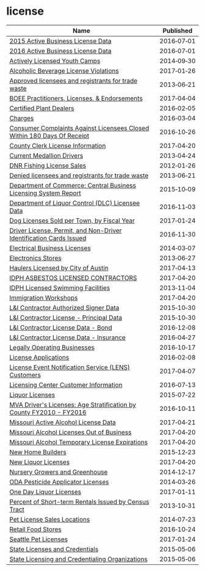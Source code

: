 # license

Name | Published
---- | ---------
[2015 Active Business License Data](../datasets/hzyd-nfci.md) | 2016&#x2011;07&#x2011;01
[2016 Active Business License Data](../datasets/x6ke-uptm.md) | 2016&#x2011;07&#x2011;01
[Actively Licensed Youth Camps](../datasets/fnpd-u9pc.md) | 2014&#x2011;09&#x2011;30
[Alcoholic Beverage License Violations](../datasets/4tja-rkhg.md) | 2017&#x2011;01&#x2011;26
[Approved licensees and registrants for trade waste](../datasets/tphb-2tdm.md) | 2013&#x2011;06&#x2011;21
[BOEE Practitioners, Licenses, & Endorsements](../datasets/bf6j-xvb7.md) | 2017&#x2011;04&#x2011;04
[Certified Plant Dealers](../datasets/2ssy-s6ns.md) | 2016&#x2011;02&#x2011;05
[Charges](../datasets/5fn4-dr26.md) | 2016&#x2011;03&#x2011;04
[Consumer Complaints Against Licensees Closed Within 180 Days Of Receipt](../datasets/e35t-9xe8.md) | 2016&#x2011;10&#x2011;26
[County Clerk License Information](../datasets/hbmv-rqk9.md) | 2017&#x2011;04&#x2011;20
[Current Medallion Drivers](../datasets/s22f-jsd4.md) | 2013&#x2011;04&#x2011;24
[DNR Fishing License Sales](../datasets/ie6w-7vym.md) | 2012&#x2011;01&#x2011;26
[Denied licensees and registrants for trade waste](../datasets/5t7n-dizh.md) | 2013&#x2011;06&#x2011;21
[Department of Commerce: Central Business Licensing System Report](../datasets/kype-d7gy.md) | 2015&#x2011;10&#x2011;09
[Department of Liquor Control (DLC) Licensee Data](../datasets/c6rw-fazn.md) | 2016&#x2011;11&#x2011;03
[Dog Licenses Sold per Town, by Fiscal Year](../datasets/j9dq-in2k.md) | 2017&#x2011;01&#x2011;24
[Driver License, Permit, and Non-Driver Identification Cards Issued](../datasets/a4s2-d9tt.md) | 2016&#x2011;11&#x2011;30
[Electrical Business Licenses](../datasets/ydri-y5u9.md) | 2014&#x2011;03&#x2011;07
[Electronics Stores](../datasets/xszr-btpb.md) | 2013&#x2011;06&#x2011;27
[Haulers Licensed by City of Austin](../datasets/qe89-agqj.md) | 2017&#x2011;04&#x2011;13
[IDPH ASBESTOS LICENSED CONTRACTORS](../datasets/5vh3-wnad.md) | 2017&#x2011;04&#x2011;20
[IDPH Licensed Swimming Facilities](../datasets/cfqc-qd5h.md) | 2013&#x2011;11&#x2011;04
[Immigration Workshops](../datasets/2in3-5b7t.md) | 2017&#x2011;04&#x2011;20
[L&I Contractor Authorized Signer Data](../datasets/s7ge-wicw.md) | 2015&#x2011;10&#x2011;30
[L&I Contractor License - Principal Data](../datasets/4xk5-x9j6.md) | 2015&#x2011;10&#x2011;30
[L&I Contractor License Data - Bond](../datasets/bzff-4fmt.md) | 2016&#x2011;12&#x2011;08
[L&I Contractor License Data - Insurance](../datasets/ciwg-agsx.md) | 2016&#x2011;04&#x2011;27
[Legally Operating Businesses](../datasets/w7w3-xahh.md) | 2016&#x2011;10&#x2011;17
[License Applications](../datasets/ptev-4hud.md) | 2016&#x2011;02&#x2011;08
[License Event Notification Service (LENS) Customers](../datasets/tt84-bydt.md) | 2017&#x2011;04&#x2011;07
[Licensing Center Customer Information](../datasets/azp6-hepu.md) | 2016&#x2011;07&#x2011;13
[Liquor Licenses](../datasets/xv8d-bwgi.md) | 2015&#x2011;07&#x2011;22
[MVA Driver's Licenses: Age Stratification by County FY2010 - FY2016](../datasets/hyut-sfvk.md) | 2016&#x2011;10&#x2011;11
[Missouri Active Alcohol License Data](../datasets/yyhn-562y.md) | 2017&#x2011;04&#x2011;21
[Missouri Alcohol Licenses Out of Business](../datasets/nytw-fmz3.md) | 2017&#x2011;04&#x2011;20
[Missouri Alcohol Temporary License Expirations](../datasets/n3tx-eq5q.md) | 2017&#x2011;04&#x2011;20
[New Home Builders](../datasets/c7hs-c9qq.md) | 2015&#x2011;12&#x2011;23
[New Liquor Licenses](../datasets/dymb-xy5c.md) | 2017&#x2011;04&#x2011;20
[Nursery Growers and Greenhouse](../datasets/qke7-n4w8.md) | 2014&#x2011;12&#x2011;17
[ODA Pesticide Applicator Licenses](../datasets/mhc4-47kq.md) | 2014&#x2011;03&#x2011;26
[One Day Liquor Licenses](../datasets/bcxw-m234.md) | 2017&#x2011;01&#x2011;11
[Percent of Short-term Rentals Issued by Census Tract](../datasets/hek3-kuva.md) | 2013&#x2011;10&#x2011;31
[Pet License Sales Locations](../datasets/mwyh-gr8i.md) | 2014&#x2011;07&#x2011;23
[Retail Food Stores](../datasets/9a8c-vfzj.md) | 2016&#x2011;10&#x2011;24
[Seattle Pet Licenses](../datasets/jguv-t9rb.md) | 2017&#x2011;01&#x2011;24
[State Licenses and Credentials](../datasets/ngch-56tr.md) | 2015&#x2011;05&#x2011;06
[State Licensing and Credentialing Organizations](../datasets/hips-b95a.md) | 2015&#x2011;05&#x2011;06

